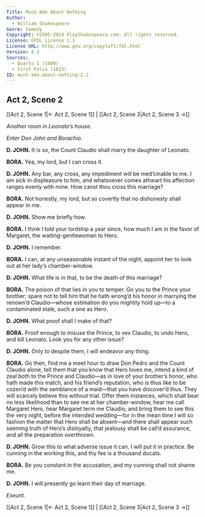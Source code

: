 ```yaml
---
Title: Much Ado About Nothing
Author: 
  - William Shakespeare
Genre: Comedy
Copyright: ©2005-2024 PlayShakespeare.com. All rights reserved.
License: GFDL License 1.3
License URL: http://www.gnu.org/copyleft/fdl.html
Version: 4.3
Sources:
  - Quarto 1 (1600)
  - First Folio (1623)
ID: much-ado-about-nothing-2-2
---
```


## Act 2, Scene 2
[[Act 2, Scene 1|← Act 2, Scene 1]] | [[Act 2, Scene 3|Act 2, Scene 3 →]]

*Another room in Leonato’s house.*

*Enter Don John and Borachio.*

**D. JOHN.**
It is so, the Count Claudio shall marry the daughter of Leonato.

**BORA.**
Yea, my lord, but I can cross it.

**D. JOHN.**
Any bar, any cross, any impediment will be med’cinable to me. I am sick in displeasure to him, and whatsoever comes athwart his affection ranges evenly with mine. How canst thou cross this marriage?

**BORA.**
Not honestly, my lord, but so covertly that no dishonesty shall appear in me.

**D. JOHN.**
Show me briefly how.

**BORA.**
I think I told your lordship a year since, how much I am in the favor of Margaret, the waiting-gentlewoman to Hero.

**D. JOHN.**
I remember.

**BORA.**
I can, at any unseasonable instant of the night, appoint her to look out at her lady’s chamber-window.

**D. JOHN.**
What life is in that, to be the death of this marriage?

**BORA.**
The poison of that lies in you to temper. Go you to the Prince your brother; spare not to tell him that he hath wrong’d his honor in marrying the renown’d Claudio—whose estimation do you mightily hold up—to a contaminated stale, such a one as Hero.

**D. JOHN.**
What proof shall I make of that?

**BORA.**
Proof enough to misuse the Prince, to vex Claudio, to undo Hero, and kill Leonato. Look you for any other issue?

**D. JOHN.**
Only to despite them, I will endeavor any thing.

**BORA.**
Go then, find me a meet hour to draw Don Pedro and the Count Claudio alone, tell them that you know that Hero loves me, intend a kind of zeal both to the Prince and Claudio—as in love of your brother’s honor, who hath made this match, and his friend’s reputation, who is thus like to be cozen’d with the semblance of a maid—that you have discover’d thus. They will scarcely believe this without trial. Offer them instances, which shall bear no less likelihood than to see me at her chamber-window, hear me call Margaret Hero, hear Margaret term me Claudio; and bring them to see this the very night, before the intended wedding—for in the mean time I will so fashion the matter that Hero shall be absent—and there shall appear such seeming truth of Hero’s disloyalty, that jealousy shall be call’d assurance, and all the preparation overthrown.

**D. JOHN.**
Grow this to what adverse issue it can, I will put it in practice. Be cunning in the working this, and thy fee is a thousand ducats.

**BORA.**
Be you constant in the accusation, and my cunning shall not shame me.

**D. JOHN.**
I will presently go learn their day of marriage.

*Exeunt.*

[[Act 2, Scene 1|← Act 2, Scene 1]] | [[Act 2, Scene 3|Act 2, Scene 3 →]]